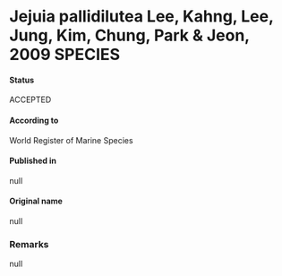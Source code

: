 # Jejuia pallidilutea Lee, Kahng, Lee, Jung, Kim, Chung, Park & Jeon, 2009 SPECIES

#### Status
ACCEPTED

#### According to
World Register of Marine Species

#### Published in
null

#### Original name
null

### Remarks
null